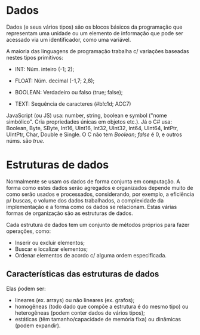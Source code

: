 # Dados
Dados (e seus vários tipos) são os blocos básicos da programação que representam uma unidade ou um elemento de informação que pode ser acessado via um identificador, como uma variável.

A maioria das linguagens de programação trabalha c/ variações baseadas nestes tipos primitivos:

- INT: Núm. inteiro (-1; 2);

- FLOAT: Núm. decimal (-1,7; 2,8);

- BOOLEAN: Verdadeiro ou falso (true; false);

- TEXT: Sequência de caracteres (#b!c1d; ACC7)

JavaScript (ou JS) usa: number, string, boolean e symbol ("nome simbólico". Cria propriedades únicas em objetos etc.). Já o C# usa: Boolean, Byte, SByte, Int16, UInt16, Int32, UInt32, Int64, UInt64, IntPtr, UIntPtr, Char, Double e Single. O C não tem *Boolean*; *false* é 0, e outros núms. são *true*.

# Estruturas de dados
Normalmente se usam os dados de forma conjunta em computação. A forma como estes dados serão agregados e organizados depende muito de como serão usados e processados, considerando, por exemplo, a eficiência p/ buscas, o volume dos dados trabalhados, a complexidade da implementação e a forma como os dados se relacionam. Estas várias formas de organização são as estruturas de dados.

Cada estrutura de dados tem um conjunto de métodos próprios para fazer operações, como:
- Inserir ou excluir elementos;
- Buscar e localizar elementos;
- Ordenar elementos de acordo c/ alguma ordem especificada.

## Características das estruturas de dados
Elas ṕodem ser:
- lineares (ex. arrays) ou não lineares (ex. grafos);
- homogêneas (todo dado que compõe a estrutura é do mesmo tipo) ou heterogêneas (podem conter dados de vários tipos);
- estáticas (têm tamanho/capacidade de memória fixa) ou dinâmicas (podem expandir).

